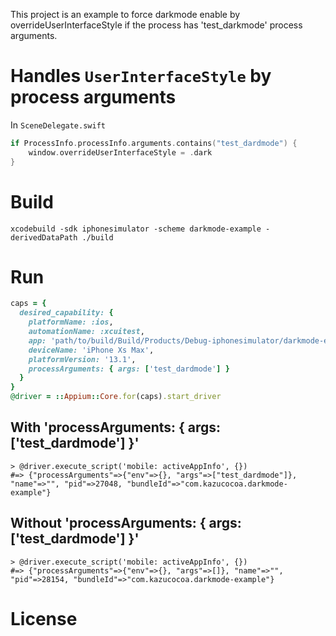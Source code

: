 This project is an example to force darkmode enable by overrideUserInterfaceStyle
if the process has 'test_darkmode' process arguments.


# Handles `UserInterfaceStyle` by process arguments

In `SceneDelegate.swift`

```swift
if ProcessInfo.processInfo.arguments.contains("test_dardmode") {
    window.overrideUserInterfaceStyle = .dark
}
```

# Build

```
xcodebuild -sdk iphonesimulator -scheme darkmode-example -derivedDataPath ./build
```

# Run

```ruby
caps = {
  desired_capability: {
    platformName: :ios,
    automationName: :xcuitest,
    app: 'path/to/build/Build/Products/Debug-iphonesimulator/darkmode-example.app',
    deviceName: 'iPhone Xs Max',
    platformVersion: '13.1',
    processArguments: { args: ['test_dardmode'] }
  }
}
@driver = ::Appium::Core.for(caps).start_driver
```

## With 'processArguments: { args: ['test_dardmode'] }'

```
> @driver.execute_script('mobile: activeAppInfo', {})
#=> {"processArguments"=>{"env"=>{}, "args"=>["test_dardmode"]}, "name"=>"", "pid"=>27048, "bundleId"=>"com.kazucocoa.darkmode-example"}
```

## Without 'processArguments: { args: ['test_dardmode'] }'

```
> @driver.execute_script('mobile: activeAppInfo', {})
#=> {"processArguments"=>{"env"=>{}, "args"=>[]}, "name"=>"", "pid"=>28154, "bundleId"=>"com.kazucocoa.darkmode-example"}
```

# License
